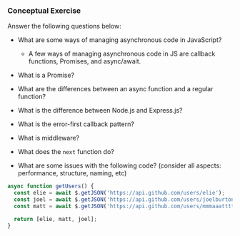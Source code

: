 ### Conceptual Exercise

Answer the following questions below:

- What are some ways of managing asynchronous code in JavaScript?
  - A few ways of managing asynchronous code in JS are callback functions, Promises, and async/await.

- What is a Promise?

- What are the differences between an async function and a regular function?

- What is the difference between Node.js and Express.js?

- What is the error-first callback pattern?

- What is middleware?

- What does the `next` function do?

- What are some issues with the following code? (consider all aspects: performance, structure, naming, etc)

```js
async function getUsers() {
  const elie = await $.getJSON('https://api.github.com/users/elie');
  const joel = await $.getJSON('https://api.github.com/users/joelburton');
  const matt = await $.getJSON('https://api.github.com/users/mmmaaatttttt');

  return [elie, matt, joel];
}
```
